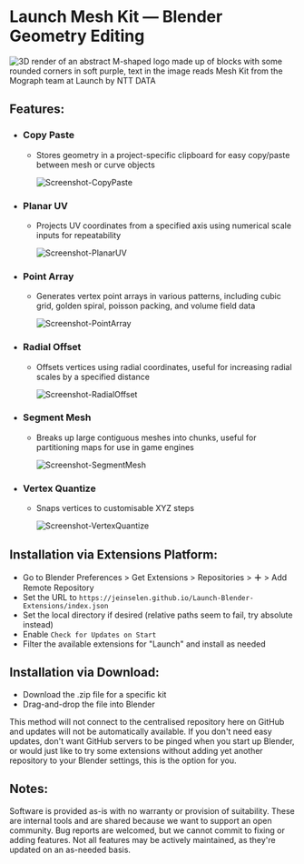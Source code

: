 # Launch Mesh Kit — Blender Geometry Editing

![3D render of an abstract M-shaped logo made up of blocks with some rounded corners in soft purple, text in the image reads Mesh Kit from the Mograph team at Launch by NTT DATA](images/MeshKit.jpg)

## Features:

- ### Copy Paste

  - Stores geometry in a project-specific clipboard for easy copy/paste between mesh or curve objects

    ![Screenshot-CopyPaste](images/Screenshot-CopyPaste.png)

- ### Planar UV

  - Projects UV coordinates from a specified axis using numerical scale inputs for repeatability

    ![Screenshot-PlanarUV](images/Screenshot-PlanarUV.png)

- ### Point Array

  - Generates vertex point arrays in various patterns, including cubic grid, golden spiral, poisson packing, and volume field data

    ![Screenshot-PointArray](images/Screenshot-PointArray.png)

- ### Radial Offset

  - Offsets vertices using radial coordinates, useful for increasing radial scales by a specified distance

    ![Screenshot-RadialOffset](images/Screenshot-RadialOffset.png)

- ### Segment Mesh

  - Breaks up large contiguous meshes into chunks, useful for partitioning maps for use in game engines

    ![Screenshot-SegmentMesh](images/Screenshot-SegmentMesh.png)

- ### Vertex Quantize

  - Snaps vertices to customisable XYZ steps

    ![Screenshot-VertexQuantize](images/Screenshot-VertexQuantize.png)



## Installation via Extensions Platform:

- Go to Blender Preferences > Get Extensions > Repositories > **＋** > Add Remote Repository
- Set the URL to `https://jeinselen.github.io/Launch-Blender-Extensions/index.json`
- Set the local directory if desired (relative paths seem to fail, try absolute instead)
- Enable `Check for Updates on Start`
- Filter the available extensions for "Launch" and install as needed



## Installation via Download:

- Download the .zip file for a specific kit
- Drag-and-drop the file into Blender

This method will not connect to the centralised repository here on GitHub and updates will not be automatically available. If you don't need easy updates, don't want GitHub servers to be pinged when you start up Blender, or would just like to try some extensions without adding yet another repository to your Blender settings, this is the option for you.



## Notes:

Software is provided as-is with no warranty or provision of suitability. These are internal tools and are shared because we want to support an open community. Bug reports are welcomed, but we cannot commit to fixing or adding features. Not all features may be actively maintained, as they're updated on an as-needed basis.
